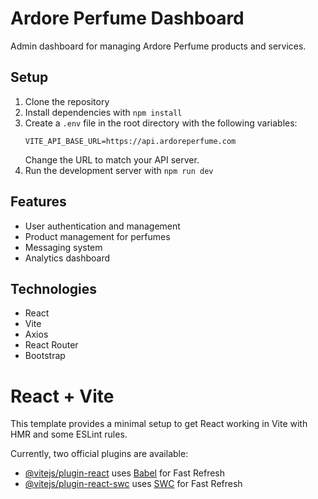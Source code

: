 # Ardore Perfume Dashboard

Admin dashboard for managing Ardore Perfume products and services.

## Setup

1. Clone the repository
2. Install dependencies with `npm install`
3. Create a `.env` file in the root directory with the following variables:
   ```
   VITE_API_BASE_URL=https://api.ardoreperfume.com
   ```
   Change the URL to match your API server.
4. Run the development server with `npm run dev`

## Features

- User authentication and management
- Product management for perfumes
- Messaging system
- Analytics dashboard

## Technologies

- React
- Vite
- Axios
- React Router
- Bootstrap

# React + Vite

This template provides a minimal setup to get React working in Vite with HMR and some ESLint rules.

Currently, two official plugins are available:

- [@vitejs/plugin-react](https://github.com/vitejs/vite-plugin-react/blob/main/packages/plugin-react/README.md) uses [Babel](https://babeljs.io/) for Fast Refresh
- [@vitejs/plugin-react-swc](https://github.com/vitejs/vite-plugin-react-swc) uses [SWC](https://swc.rs/) for Fast Refresh
